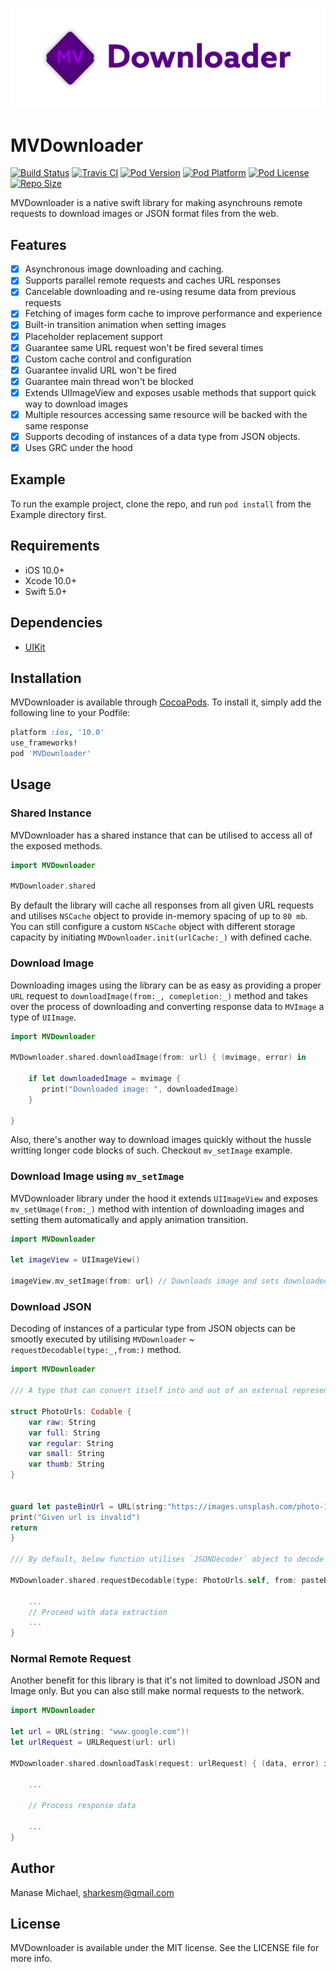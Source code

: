<p align="center" >
<img src="https://raw.githubusercontent.com/Sharkesm/MVDownloader/development/MVDownloaderBanner.png" title="MVDownloader logo" float=left>
</p>

# MVDownloader

[![Build Status](https://img.shields.io/travis/Sharkesm/master.svg?style=flat)](https://travis-ci.org/Sharkesm/MVDownloader)
[![Travis CI](https://travis-ci.org/Sharkesm/MVDownloader?branch=master)](https://travis-ci.org/Sharkesm/MVDownloader) 
[![Pod Version](https://img.shields.io/cocoapods/v/MVDownloader.svg?style=flat)](http://cocoadocs.org/docsets/MVDownloader/)
[![Pod Platform](https://img.shields.io/cocoapods/p/MVDownloader.svg?style=flat)](http://cocoadocs.org/docsets/MVDownloader/)
[![Pod License](https://img.shields.io/cocoapods/l/MVDownloader.svg?style=flat)](https://github.com/Sharkesm/MVDownloader/blob/master/LICENSE)
[![Repo Size](https://img.shields.io/github/repo-size/Sharkesm/MVDownloader.svg)](http://cocoadocs.org/docsets/MVDownloader/)

MVDownloader is a native swift library for making asynchrouns remote requests to download images or JSON format files from the web. 

## Features 
- [x] Asynchronous image downloading and caching.
- [x] Supports parallel remote requests and caches URL responses 
- [x] Cancelable downloading and re-using resume data from previous requests 
- [x] Fetching of images form cache to improve performance and experience 
- [x] Built-in transition animation when setting images 
- [x] Placeholder replacement support 
- [x] Guarantee same URL request won't be fired several times 
- [x] Custom cache control and configuration 
- [x] Guarantee invalid URL won't be fired 
- [x] Guarantee main thread won't be blocked
- [x] Extends UIImageView and exposes usable methods that support quick way to download images 
- [x] Multiple resources accessing same resource will be backed with the same response 
- [x] Supports decoding of instances of a data type from JSON objects.
- [x] Uses GRC under the hood 

## Example

To run the example project, clone the repo, and run `pod install` from the Example directory first.

## Requirements
- iOS 10.0+ 
- Xcode 10.0+
- Swift 5.0+

## Dependencies
- [UIKit](https://developer.apple.com/documentation/uikit)

## Installation

MVDownloader is available through [CocoaPods](https://cocoapods.org). To install
it, simply add the following line to your Podfile:
```ruby 
platform :ios, '10.0'
use_frameworks!
pod 'MVDownloader'
```

## Usage

### Shared Instance  
MVDownloader has a shared instance that can be utilised to access all of the exposed methods.
```swift
import MVDownloader 

MVDownloader.shared
```
By default the library will cache all responses from all given URL requests and utilises `NSCache` object to provide in-memory spacing of up to `80 mb`.
 You can still configure a custom `NSCache` object with different storage capacity by initiating `MVDownloader.init(urlCache:_)` with defined cache.  

### Download Image
Downloading images using the library can be as easy as providing a proper `URL` request to `downloadImage(from:_, comepletion:_)` method 
and takes over the process of downloading and converting response data to `MVImage` a type of `UIImage`. 
```swift 
import MVDownloader 

MVDownloader.shared.downloadImage(from: url) { (mvimage, error) in
    
    if let downloadedImage = mvimage {
       print("Downloaded image: ", downloadedImage)
    }
    
}
```
Also, there's another way to download images quickly without the hussle writting longer code blocks of such. Checkout `mv_setImage` example. 

### Download Image using `mv_setImage`
MVDownloader library under the hood it extends `UIImageView` and exposes `mv_setUmage(from:_)` method with intention of downloading images and setting them automatically and apply animation transition. 

```swift
import MVDownloader

let imageView = UIImageView()

imageView.mv_setImage(from: url) // Downloads image and sets downloaded image under the hood 
```

### Download JSON 
Decoding of instances of a particular type from JSON objects can be smootly executed by utilising `MVDownloader` ~ `requestDecodable(type:_,from:)` method.  

```swift 
import MVDownloader

/// A type that can convert itself into and out of an external representation.

struct PhotoUrls: Codable {
    var raw: String
    var full: String
    var regular: String
    var small: String
    var thumb: String
}


guard let pasteBinUrl = URL(string:"https://images.unsplash.com/photo-1464550883968-cec281c19761?ixlib=rb-0.3.5&q=80&fm=jpg&crop=entropy&w=400&fit=max&s=d5682032c546a3520465f2965cde1cec") else {
print("Given url is invalid")
return 
}

/// By default, below function utilises `JSONDecoder` object to decode instances of a data type from JSON objects.  

MVDownloader.shared.requestDecodable(type: PhotoUrls.self, from: pasteBinUrl) { (data, error) in

    ...
    // Proceed with data extraction 
    ...
}
```

### Normal Remote Request 
Another benefit for this library is that it's not limited to download JSON and Image only. But you can also still make normal requests to the network. 
```swift 
import MVDownloader 

let url = URL(string: "www.google.com")!
let urlRequest = URLRequest(url: url)

MVDownloader.shared.downloadTask(request: urlRequest) { (data, error) in

    ...
    
    // Process response data 
    
    ...
}
```

## Author

Manase Michael, sharkesm@gmail.com

## License

MVDownloader is available under the MIT license. See the LICENSE file for more info.
